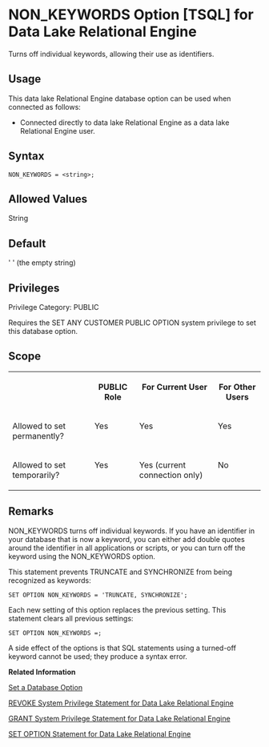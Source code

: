 <!-- loioa6442c6f84f21015b0a4d779623d830f -->

# NON\_KEYWORDS Option \[TSQL\] for Data Lake Relational Engine

Turns off individual keywords, allowing their use as identifiers.



<a name="loioa6442c6f84f21015b0a4d779623d830f__section_bvh_vpr_znb"/>

## Usage

This data lake Relational Engine database option can be used when connected as follows:

-   Connected directly to data lake Relational Engine as a data lake Relational Engine user.



<a name="loioa6442c6f84f21015b0a4d779623d830f__section_zx3_g24_hrb"/>

## Syntax

```
NON_KEYWORDS = <string>;
```



<a name="loioa6442c6f84f21015b0a4d779623d830f__iq_refso_802"/>

## Allowed Values

String



<a name="loioa6442c6f84f21015b0a4d779623d830f__iq_refso_803"/>

## Default

' ' \(the empty string\)



<a name="loioa6442c6f84f21015b0a4d779623d830f__section_k3c_gxb_3qb"/>

## Privileges

Privilege Category: PUBLIC

Requires the SET ANY CUSTOMER PUBLIC OPTION system privilege to set this database option.



<a name="loioa6442c6f84f21015b0a4d779623d830f__iq_refso_325"/>

## Scope


<table>
<tr>
<th valign="top">

 

</th>
<th valign="top">

PUBLIC Role

</th>
<th valign="top">

For Current User

</th>
<th valign="top">

For Other Users

</th>
</tr>
<tr>
<td valign="top">

Allowed to set permanently?

</td>
<td valign="top">

Yes

</td>
<td valign="top">

Yes

</td>
<td valign="top">

Yes

</td>
</tr>
<tr>
<td valign="top">

Allowed to set temporarily?

</td>
<td valign="top">

Yes

</td>
<td valign="top">

Yes \(current connection only\)

</td>
<td valign="top">

No

</td>
</tr>
</table>



<a name="loioa6442c6f84f21015b0a4d779623d830f__iq_refso_804"/>

## Remarks

NON\_KEYWORDS turns off individual keywords. If you have an identifier in your database that is now a keyword, you can either add double quotes around the identifier in all applications or scripts, or you can turn off the keyword using the NON\_KEYWORDS option.

This statement prevents TRUNCATE and SYNCHRONIZE from being recognized as keywords:

```
SET OPTION NON_KEYWORDS = 'TRUNCATE, SYNCHRONIZE';
```

Each new setting of this option replaces the previous setting. This statement clears all previous settings:

```
SET OPTION NON_KEYWORDS =;
```

A side effect of the options is that SQL statements using a turned-off keyword cannot be used; they produce a syntax error.

**Related Information**  


[Set a Database Option](set-a-database-option-0dcb893.md "You set options with the SET OPTION statement.")

[REVOKE System Privilege Statement for Data Lake Relational Engine](../080-sql-statements/revoke-system-privilege-statement-for-data-lake-relational-engine-a3eadda.md "Removes specific system privileges from specific users and the right to administer the privilege.")

[GRANT System Privilege Statement for Data Lake Relational Engine](../080-sql-statements/grant-system-privilege-statement-for-data-lake-relational-engine-a3dfcb0.md "Grants specific system privileges to users or roles, with or without administrative rights.")

[SET OPTION Statement for Data Lake Relational Engine](../080-sql-statements/set-option-statement-for-data-lake-relational-engine-a625da7.md "Changes options that affect the behavior of the database and its compatibility with Transact-SQL. Setting the value of an option can change the behavior for all users or an individual user, in either a temporary or permanent scope.")

